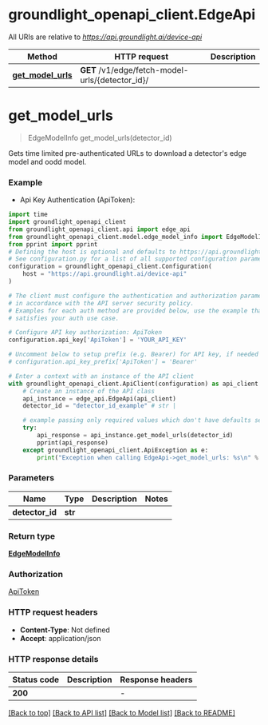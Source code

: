 # groundlight_openapi_client.EdgeApi

All URIs are relative to *https://api.groundlight.ai/device-api*

Method | HTTP request | Description
------------- | ------------- | -------------
[**get_model_urls**](EdgeApi.md#get_model_urls) | **GET** /v1/edge/fetch-model-urls/{detector_id}/ | 


# **get_model_urls**
> EdgeModelInfo get_model_urls(detector_id)



Gets time limited pre-authenticated URLs to download a detector's edge model and oodd model.

### Example

* Api Key Authentication (ApiToken):

```python
import time
import groundlight_openapi_client
from groundlight_openapi_client.api import edge_api
from groundlight_openapi_client.model.edge_model_info import EdgeModelInfo
from pprint import pprint
# Defining the host is optional and defaults to https://api.groundlight.ai/device-api
# See configuration.py for a list of all supported configuration parameters.
configuration = groundlight_openapi_client.Configuration(
    host = "https://api.groundlight.ai/device-api"
)

# The client must configure the authentication and authorization parameters
# in accordance with the API server security policy.
# Examples for each auth method are provided below, use the example that
# satisfies your auth use case.

# Configure API key authorization: ApiToken
configuration.api_key['ApiToken'] = 'YOUR_API_KEY'

# Uncomment below to setup prefix (e.g. Bearer) for API key, if needed
# configuration.api_key_prefix['ApiToken'] = 'Bearer'

# Enter a context with an instance of the API client
with groundlight_openapi_client.ApiClient(configuration) as api_client:
    # Create an instance of the API class
    api_instance = edge_api.EdgeApi(api_client)
    detector_id = "detector_id_example" # str | 

    # example passing only required values which don't have defaults set
    try:
        api_response = api_instance.get_model_urls(detector_id)
        pprint(api_response)
    except groundlight_openapi_client.ApiException as e:
        print("Exception when calling EdgeApi->get_model_urls: %s\n" % e)
```


### Parameters

Name | Type | Description  | Notes
------------- | ------------- | ------------- | -------------
 **detector_id** | **str**|  |

### Return type

[**EdgeModelInfo**](EdgeModelInfo.md)

### Authorization

[ApiToken](../README.md#ApiToken)

### HTTP request headers

 - **Content-Type**: Not defined
 - **Accept**: application/json


### HTTP response details

| Status code | Description | Response headers |
|-------------|-------------|------------------|
**200** |  |  -  |

[[Back to top]](#) [[Back to API list]](../README.md#documentation-for-api-endpoints) [[Back to Model list]](../README.md#documentation-for-models) [[Back to README]](../README.md)

